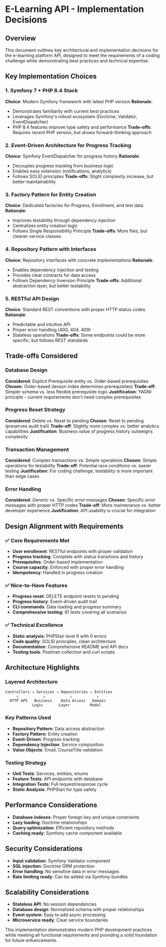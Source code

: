 # E-Learning API - Implementation Decisions

## Overview
This document outlines key architectural and implementation decisions for the e-learning platform API, designed to meet the requirements of a coding challenge while demonstrating best practices and technical expertise.

## Key Implementation Choices

### 1. Symfony 7 + PHP 8.4 Stack
**Choice**: Modern Symfony framework with latest PHP version
**Rationale**: 
- Demonstrates familiarity with current best practices
- Leverages Symfony's robust ecosystem (Doctrine, Validator, EventDispatcher)
- PHP 8.4 features improve type safety and performance
**Trade-offs**: Requires recent PHP version, but shows forward-thinking approach

### 2. Event-Driven Architecture for Progress Tracking
**Choice**: Symfony EventDispatcher for progress history
**Rationale**:
- Decouples progress tracking from business logic
- Enables easy extension (notifications, analytics)
- Follows SOLID principles
**Trade-offs**: Slight complexity increase, but better maintainability

### 3. Factory Pattern for Entity Creation
**Choice**: Dedicated factories for Progress, Enrollment, and test data
**Rationale**:
- Improves testability through dependency injection
- Centralizes entity creation logic
- Follows Single Responsibility Principle
**Trade-offs**: More files, but cleaner service classes

### 4. Repository Pattern with Interfaces
**Choice**: Repository interfaces with concrete implementations
**Rationale**:
- Enables dependency injection and testing
- Provides clear contracts for data access
- Follows Dependency Inversion Principle
**Trade-offs**: Additional abstraction layer, but better testability

### 5. RESTful API Design
**Choice**: Standard REST conventions with proper HTTP status codes
**Rationale**:
- Predictable and intuitive API
- Proper error handling (400, 404, 409)
- Stateless operations
**Trade-offs**: Some endpoints could be more specific, but follows REST standards

## Trade-offs Considered

### Database Design
**Considered**: Explicit Prerequisite entity vs. Order-based prerequisites
**Chosen**: Order-based (lesson index determines prerequisites)
**Trade-off**: Simpler schema vs. less flexible prerequisite logic
**Justification**: YAGNI principle - current requirements don't need complex prerequisites

### Progress Reset Strategy
**Considered**: Delete vs. Reset to pending
**Chosen**: Reset to pending (preserves audit trail)
**Trade-off**: Slightly more complex vs. better analytics capabilities
**Justification**: Business value of progress history outweighs complexity

### Transaction Management
**Considered**: Complex transactions vs. Simple operations
**Chosen**: Simple operations for testability
**Trade-off**: Potential race conditions vs. easier testing
**Justification**: For coding challenge, testability is more important than edge cases

### Error Handling
**Considered**: Generic vs. Specific error messages
**Chosen**: Specific error messages with proper HTTP codes
**Trade-off**: More maintenance vs. better developer experience
**Justification**: API usability is crucial for integration

## Design Alignment with Requirements

### ✅ Core Requirements Met
- **User enrollment**: RESTful endpoints with proper validation
- **Progress tracking**: Complete with status transitions and history
- **Prerequisites**: Order-based implementation
- **Course capacity**: Enforced with proper error handling
- **Idempotency**: Handled in progress creation

### ✅ Nice-to-Have Features
- **Progress reset**: DELETE endpoint resets to pending
- **Progress history**: Event-driven audit trail
- **CLI commands**: Data loading and progress summary
- **Comprehensive testing**: 61 tests covering all scenarios

### ✅ Technical Excellence
- **Static analysis**: PHPStan level 6 with 0 errors
- **Code quality**: SOLID principles, clean architecture
- **Documentation**: Comprehensive README and API docs
- **Testing tools**: Postman collection and curl scripts

## Architecture Highlights

### Layered Architecture
```
Controllers → Services → Repositories → Entities
     ↓           ↓           ↓           ↓
  HTTP API   Business    Data Access   Domain
            Logic       Layer         Model
```

### Key Patterns Used
- **Repository Pattern**: Data access abstraction
- **Factory Pattern**: Entity creation
- **Event-Driven**: Progress tracking
- **Dependency Injection**: Service composition
- **Value Objects**: Email, CourseTitle validation

### Testing Strategy
- **Unit Tests**: Services, entities, enums
- **Feature Tests**: API endpoints with database
- **Integration Tests**: Full request/response cycle
- **Static Analysis**: PHPStan for type safety

## Performance Considerations
- **Database indexes**: Proper foreign key and unique constraints
- **Lazy loading**: Doctrine relationships
- **Query optimization**: Efficient repository methods
- **Caching ready**: Symfony cache component available

## Security Considerations
- **Input validation**: Symfony Validator component
- **SQL injection**: Doctrine ORM protection
- **Error handling**: No sensitive data in error messages
- **Rate limiting ready**: Can be added via Symfony bundles

## Scalability Considerations
- **Stateless API**: No session dependencies
- **Database design**: Normalized schema with proper relationships
- **Event system**: Easy to add async processing
- **Microservice ready**: Clear service boundaries

This implementation demonstrates modern PHP development practices while meeting all functional requirements and providing a solid foundation for future enhancements.
